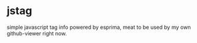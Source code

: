 jstag
=====
simple javascript tag info powered by esprima, meat to be used by my own github-viewer right now.
